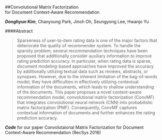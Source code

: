 ##Convolutional Matrix Factorization\
for Document Context-Aware Recommendation

_**Donghyun Kim**_, Chanyoung Park, Jinoh Oh, Seungyong Lee, Hwanjo Yu

####Abstract
> Sparseness of user-to-item rating data is one of the major factors that deteriorate the quality of recommender system. To handle the sparsity problem, several recommendation techniques have been proposed that additionally consider auxiliary information to improve rating prediction accuracy. In particular, when rating data is sparse, document modeling-based approaches have improved the accuracy by additionally utilizing textual data such as reviews, abstracts, or synopses. However, due to the inherent limitation of the bag-of-words model, they have difficulties in effectively utilizing contextual information of the documents, which leads to shallow understanding of the documents. This paper proposes a novel context-aware recommendation model, convolutional matrix factorization (ConvMF) that integrates convolutional neural network (CNN) into probabilistic matrix factorization (PMF). Consequently, ConvMF captures contextual information of documents and further enhances the rating prediction accuracy.

_**Code**_ for our paper Convolutaional Matrix Factorization for Document Context-Aware Recommendation (RecSys 2016)



